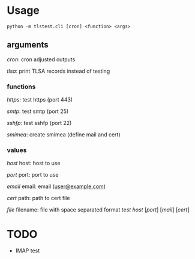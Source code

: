 # Usage
`python -m tlstest.cli [cron] <function> <args>`
## arguments
_cron_: cron adjusted outputs

_tlsa_: print TLSA records instead of testing

### functions

_https_: test https (port 443)

_smtp_: test smtp (port 25)

_sshfp_: test sshfp (port 22)

_smimea_: create smimea (define mail and cert)

### values

_host_ host: host to use

_port_ port: port to use

_email_ email: email (user@example.com)

_cert_ path: path to cert file

_file_ filename: file with space separated format _test_ _host_ \[_port_\] \[_mail_\] \[_cert_\]

# TODO
- IMAP test 
